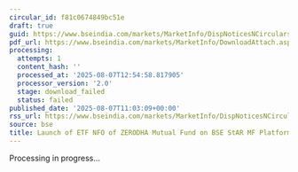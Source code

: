 ```yaml
---
circular_id: f81c0674849bc51e
draft: true
guid: https://www.bseindia.com/markets/MarketInfo/DispNoticesNCirculars.aspx?Noticeid={7FDD72CE-F37A-4B14-9618-5FA144A7A0C0}&noticeno=20250807-13&dt=08/07/2025&icount=13&totcount=37&flag=0
pdf_url: https://www.bseindia.com/markets/MarketInfo/DownloadAttach.aspx?id=20250807-13&attachedId=
processing:
  attempts: 1
  content_hash: ''
  processed_at: '2025-08-07T12:54:58.817905'
  processor_version: '2.0'
  stage: download_failed
  status: failed
published_date: '2025-08-07T11:03:09+00:00'
rss_url: https://www.bseindia.com/markets/MarketInfo/DispNoticesNCirculars.aspx?Noticeid={7FDD72CE-F37A-4B14-9618-5FA144A7A0C0}&noticeno=20250807-13&dt=08/07/2025&icount=13&totcount=37&flag=0
source: bse
title: Launch of ETF NFO of ZERODHA Mutual Fund on BSE StAR MF Platform
---
```


Processing in progress...